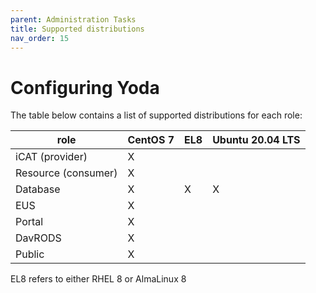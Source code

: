 ```yaml
---
parent: Administration Tasks
title: Supported distributions
nav_order: 15
---
```

# Configuring Yoda

The table below contains a list of supported distributions for each role:

| role                 | CentOS 7  | EL8  | Ubuntu 20.04 LTS  |
|----------------------|-----------|------|-------------------|
| iCAT (provider)      |     X     |      |                   |
| Resource (consumer)  |     X     |      |                   |
| Database             |     X     |  X   |        X          |
| EUS                  |     X     |      |                   |
| Portal               |     X     |      |                   |
| DavRODS              |     X     |      |                   |
| Public               |     X     |      |                   |

EL8 refers to either RHEL 8 or AlmaLinux 8

